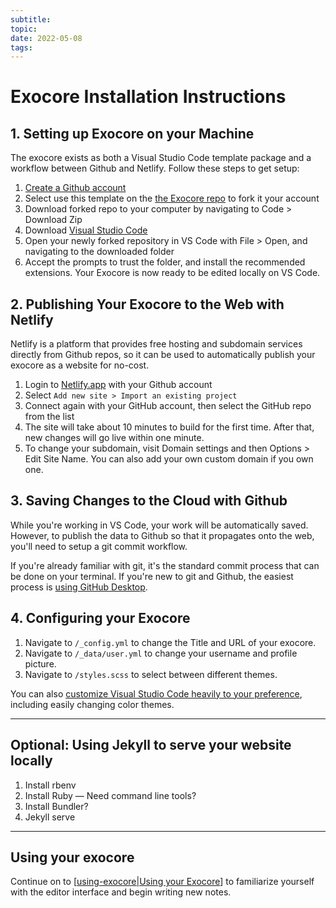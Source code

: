 ```yaml
---
subtitle:
topic:
date: 2022-05-08
tags: 
---
```


# Exocore Installation Instructions

## 1. Setting up Exocore on your Machine
The exocore exists as both a Visual Studio Code template package and a workflow between Github and Netlify. Follow these steps to get setup:
1. [Create a Github account](https://github.com/join)
2. Select use this template on the [the Exocore repo](https://github.com/hot-domme/exocore) to fork it your account
3. Download forked repo to your computer by navigating to Code > Download Zip
4. Download [Visual Studio Code](https://code.visualstudio.com/Download)
5. Open your newly forked repository in VS Code with File > Open, and navigating to the downloaded folder
6. Accept the prompts to trust the folder, and install the recommended extensions. Your Exocore is now ready to be edited locally on VS Code.

## 2. Publishing Your Exocore to the Web with Netlify
Netlify is a platform that provides free hosting and subdomain services directly from Github repos, so it can be used to automatically publish your exocore as a website for no-cost.

1. Login to [Netlify.app](https://app.netlify.com/) with your Github account
2. Select ```Add new site > Import an existing project```
3. Connect again with your GitHub account, then select the GitHub repo from the list
4. The site will take about 10 minutes to build for the first time. After that, new changes will go live within one minute.
5. To change your subdomain, visit Domain settings and then Options > Edit Site Name. You can also add your own custom domain if you own one.

## 3. Saving Changes to the Cloud with Github
While you're working in VS Code, your work will be automatically saved. However, to publish the data to Github so that it propagates onto the web, you'll need to setup a git commit workflow.

If you're already familiar with git, it's the standard commit process that can be done on your terminal. If you're new to git and Github, the easiest process is [using GitHub Desktop](https://joshuadull.github.io/GitHub-Desktop/02-getting-started/index.html).

## 4. Configuring your Exocore

1. Navigate to ```/_config.yml``` to change the Title and URL of your exocore.
2. Navigate to ```/_data/user.yml``` to change your username and profile picture.
3. Navigate to ```/styles.scss``` to select between different themes.

You can also [customize Visual Studio Code heavily to your preference](), including easily changing color themes.

---

## Optional: Using Jekyll to serve your website locally
1. Install rbenv
2. Install Ruby — Need command line tools?
3. Install Bundler?
4. Jekyll serve 

---

## Using your exocore

Continue on to [[using-exocore|Using your Exocore]] to familiarize yourself with the editor interface and begin writing new notes.

[//begin]: # "Autogenerated link references for markdown compatibility"
[using-exocore|Using your Exocore]: using-exocore "Using your Exocore"
[//end]: # "Autogenerated link references"